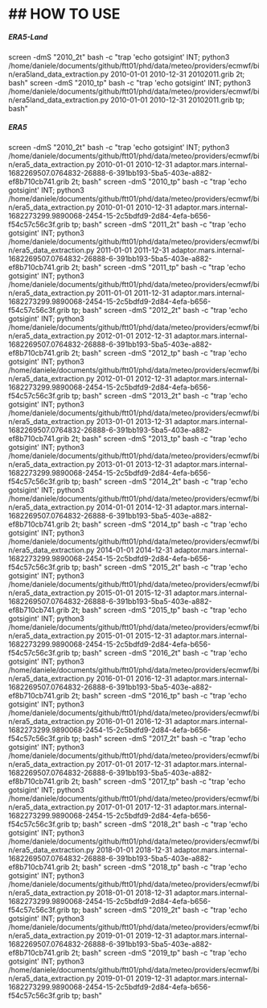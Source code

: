 # ## HOW TO USE
##### ERA5-Land
screen -dmS "2010_2t" bash -c "trap 'echo gotsigint' INT; python3 /home/daniele/documents/github/ftt01/phd/data/meteo/providers/ecmwf/bin/era5land_data_extraction.py 2010-01-01 2010-12-31 20102011.grib 2t; bash"
screen -dmS "2010_tp" bash -c "trap 'echo gotsigint' INT; python3 /home/daniele/documents/github/ftt01/phd/data/meteo/providers/ecmwf/bin/era5land_data_extraction.py 2010-01-01 2010-12-31 20102011.grib tp; bash"
##### ERA5
screen -dmS "2010_2t" bash -c "trap 'echo gotsigint' INT; python3 /home/daniele/documents/github/ftt01/phd/data/meteo/providers/ecmwf/bin/era5_data_extraction.py 2010-01-01 2010-12-31 adaptor.mars.internal-1682269507.0764832-26888-6-391bb193-5ba5-403e-a882-ef8b710cb741.grib 2t; bash"
screen -dmS "2010_tp" bash -c "trap 'echo gotsigint' INT; python3 /home/daniele/documents/github/ftt01/phd/data/meteo/providers/ecmwf/bin/era5_data_extraction.py 2010-01-01 2010-12-31 adaptor.mars.internal-1682273299.9890068-2454-15-2c5bdfd9-2d84-4efa-b656-f54c57c56c3f.grib tp; bash"
screen -dmS "2011_2t" bash -c "trap 'echo gotsigint' INT; python3 /home/daniele/documents/github/ftt01/phd/data/meteo/providers/ecmwf/bin/era5_data_extraction.py 2011-01-01 2011-12-31 adaptor.mars.internal-1682269507.0764832-26888-6-391bb193-5ba5-403e-a882-ef8b710cb741.grib 2t; bash"
screen -dmS "2011_tp" bash -c "trap 'echo gotsigint' INT; python3 /home/daniele/documents/github/ftt01/phd/data/meteo/providers/ecmwf/bin/era5_data_extraction.py 2011-01-01 2011-12-31 adaptor.mars.internal-1682273299.9890068-2454-15-2c5bdfd9-2d84-4efa-b656-f54c57c56c3f.grib tp; bash"
screen -dmS "2012_2t" bash -c "trap 'echo gotsigint' INT; python3 /home/daniele/documents/github/ftt01/phd/data/meteo/providers/ecmwf/bin/era5_data_extraction.py 2012-01-01 2012-12-31 adaptor.mars.internal-1682269507.0764832-26888-6-391bb193-5ba5-403e-a882-ef8b710cb741.grib 2t; bash"
screen -dmS "2012_tp" bash -c "trap 'echo gotsigint' INT; python3 /home/daniele/documents/github/ftt01/phd/data/meteo/providers/ecmwf/bin/era5_data_extraction.py 2012-01-01 2012-12-31 adaptor.mars.internal-1682273299.9890068-2454-15-2c5bdfd9-2d84-4efa-b656-f54c57c56c3f.grib tp; bash"
screen -dmS "2013_2t" bash -c "trap 'echo gotsigint' INT; python3 /home/daniele/documents/github/ftt01/phd/data/meteo/providers/ecmwf/bin/era5_data_extraction.py 2013-01-01 2013-12-31 adaptor.mars.internal-1682269507.0764832-26888-6-391bb193-5ba5-403e-a882-ef8b710cb741.grib 2t; bash"
screen -dmS "2013_tp" bash -c "trap 'echo gotsigint' INT; python3 /home/daniele/documents/github/ftt01/phd/data/meteo/providers/ecmwf/bin/era5_data_extraction.py 2013-01-01 2013-12-31 adaptor.mars.internal-1682273299.9890068-2454-15-2c5bdfd9-2d84-4efa-b656-f54c57c56c3f.grib tp; bash"
screen -dmS "2014_2t" bash -c "trap 'echo gotsigint' INT; python3 /home/daniele/documents/github/ftt01/phd/data/meteo/providers/ecmwf/bin/era5_data_extraction.py 2014-01-01 2014-12-31 adaptor.mars.internal-1682269507.0764832-26888-6-391bb193-5ba5-403e-a882-ef8b710cb741.grib 2t; bash"
screen -dmS "2014_tp" bash -c "trap 'echo gotsigint' INT; python3 /home/daniele/documents/github/ftt01/phd/data/meteo/providers/ecmwf/bin/era5_data_extraction.py 2014-01-01 2014-12-31 adaptor.mars.internal-1682273299.9890068-2454-15-2c5bdfd9-2d84-4efa-b656-f54c57c56c3f.grib tp; bash"
screen -dmS "2015_2t" bash -c "trap 'echo gotsigint' INT; python3 /home/daniele/documents/github/ftt01/phd/data/meteo/providers/ecmwf/bin/era5_data_extraction.py 2015-01-01 2015-12-31 adaptor.mars.internal-1682269507.0764832-26888-6-391bb193-5ba5-403e-a882-ef8b710cb741.grib 2t; bash"
screen -dmS "2015_tp" bash -c "trap 'echo gotsigint' INT; python3 /home/daniele/documents/github/ftt01/phd/data/meteo/providers/ecmwf/bin/era5_data_extraction.py 2015-01-01 2015-12-31 adaptor.mars.internal-1682273299.9890068-2454-15-2c5bdfd9-2d84-4efa-b656-f54c57c56c3f.grib tp; bash"
screen -dmS "2016_2t" bash -c "trap 'echo gotsigint' INT; python3 /home/daniele/documents/github/ftt01/phd/data/meteo/providers/ecmwf/bin/era5_data_extraction.py 2016-01-01 2016-12-31 adaptor.mars.internal-1682269507.0764832-26888-6-391bb193-5ba5-403e-a882-ef8b710cb741.grib 2t; bash"
screen -dmS "2016_tp" bash -c "trap 'echo gotsigint' INT; python3 /home/daniele/documents/github/ftt01/phd/data/meteo/providers/ecmwf/bin/era5_data_extraction.py 2016-01-01 2016-12-31 adaptor.mars.internal-1682273299.9890068-2454-15-2c5bdfd9-2d84-4efa-b656-f54c57c56c3f.grib tp; bash"
screen -dmS "2017_2t" bash -c "trap 'echo gotsigint' INT; python3 /home/daniele/documents/github/ftt01/phd/data/meteo/providers/ecmwf/bin/era5_data_extraction.py 2017-01-01 2017-12-31 adaptor.mars.internal-1682269507.0764832-26888-6-391bb193-5ba5-403e-a882-ef8b710cb741.grib 2t; bash"
screen -dmS "2017_tp" bash -c "trap 'echo gotsigint' INT; python3 /home/daniele/documents/github/ftt01/phd/data/meteo/providers/ecmwf/bin/era5_data_extraction.py 2017-01-01 2017-12-31 adaptor.mars.internal-1682273299.9890068-2454-15-2c5bdfd9-2d84-4efa-b656-f54c57c56c3f.grib tp; bash"
screen -dmS "2018_2t" bash -c "trap 'echo gotsigint' INT; python3 /home/daniele/documents/github/ftt01/phd/data/meteo/providers/ecmwf/bin/era5_data_extraction.py 2018-01-01 2018-12-31 adaptor.mars.internal-1682269507.0764832-26888-6-391bb193-5ba5-403e-a882-ef8b710cb741.grib 2t; bash"
screen -dmS "2018_tp" bash -c "trap 'echo gotsigint' INT; python3 /home/daniele/documents/github/ftt01/phd/data/meteo/providers/ecmwf/bin/era5_data_extraction.py 2018-01-01 2018-12-31 adaptor.mars.internal-1682273299.9890068-2454-15-2c5bdfd9-2d84-4efa-b656-f54c57c56c3f.grib tp; bash"
screen -dmS "2019_2t" bash -c "trap 'echo gotsigint' INT; python3 /home/daniele/documents/github/ftt01/phd/data/meteo/providers/ecmwf/bin/era5_data_extraction.py 2019-01-01 2019-12-31 adaptor.mars.internal-1682269507.0764832-26888-6-391bb193-5ba5-403e-a882-ef8b710cb741.grib 2t; bash"
screen -dmS "2019_tp" bash -c "trap 'echo gotsigint' INT; python3 /home/daniele/documents/github/ftt01/phd/data/meteo/providers/ecmwf/bin/era5_data_extraction.py 2019-01-01 2019-12-31 adaptor.mars.internal-1682273299.9890068-2454-15-2c5bdfd9-2d84-4efa-b656-f54c57c56c3f.grib tp; bash"